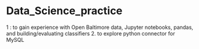# Data_Science_practice
1 : to gain experience with Open Baltimore data, Jupyter notebooks, pandas, and building/evaluating classifiers
2. to explore python connector for MySQL
